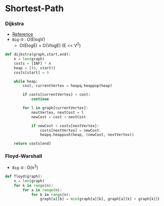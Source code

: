 # Shortest-Path

### Dijkstra 
- [Reference](https://sungjk.github.io/2016/05/13/Dijkstra.html)
- `Big-O` : O(ElogV)
    - O(ElogE) = O(VlogE) (E << V<sup>2</sup>)
```python
def dijkstra(graph,start,end):
    n = len(graph)
    costs = [INF] * n
    heap = [(0, start)]
    costs[start] = 0

    while heap:
        cost, currentVertex = heapq.heappop(heap)

        if costs[currentVertex] < cost:
            continue

        for l in graph[currentVertex]:
            nextVertex, nextCost = l
            newCost = cost + nextCost

            if newCost < costs[nextVertex]:
                costs[nextVertex] = newCost
                heapq.heappush(heap, (newCost, nextVertex))

    return costs[end]
```

### Floyd-Warshall
- `Big-O` : O(n<sup>3</sup>)

```python
def floyd(graph):
    n = len(graph)
    for k in range(n):
        for a in range(n):
            for b in range(n):
                graph[a][b] = min(graph[a][b], graph[a][k] + graph[k][b])
```